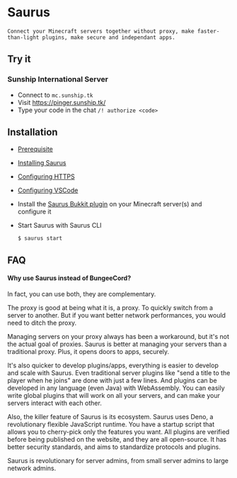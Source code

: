 # Saurus

`Connect your Minecraft servers together without proxy, make faster-than-light plugins, make secure and independant apps.`

## Try it

### Sunship International Server

- Connect to `mc.sunship.tk`
- Visit https://pinger.sunship.tk/
- Type your code in the chat `/! authorize <code>`

## Installation

- [Prerequisite](https://github.com/saurusmc/create-saurus/wiki/Prerequisite)

- [Installing Saurus](https://github.com/saurusmc/create-saurus/wiki/Installing-Saurus)

- [Configuring HTTPS](https://github.com/saurusmc/create-saurus/wiki/Configuring-HTTPS)

- [Configuring VSCode](https://github.com/saurusmc/create-saurus/wiki/Configuring-VSCode)

- Install the [Saurus Bukkit plugin](https://github.com/saurusmc/saurus-bukkit) on your Minecraft server(s) and configure it

- Start Saurus with Saurus CLI

      $ saurus start

## FAQ

#### Why use Saurus instead of BungeeCord? 

In fact, you can use both, they are complementary.

The proxy is good at being what it is, a proxy. To quickly switch from a server to another.
But if you want better network performances, you would need to ditch the proxy.

Managing servers on your proxy always has been a workaround, but it's not the actual goal of proxies.
Saurus is better at managing your servers than a traditional proxy. Plus, it opens doors to apps, securely.

It's also quicker to develop plugins/apps, everything is easier to develop and scale with Saurus.
Even traditional server plugins like "send a title to the player when he joins" are done with just a few lines.
And plugins can be developed in any language (even Java) with WebAssembly.
You can easily write global plugins that will work on all your servers, and can make your servers interact with each other.

Also, the killer feature of Saurus is its ecosystem.
Saurus uses Deno, a revolutionary flexible JavaScript runtime.
You have a startup script that allows you to cherry-pick only the features you want.
All plugins are verified before being published on the website, and they are all open-source.
It has better security standards, and aims to standardize protocols and plugins.

Saurus is revolutionary for server admins, from small server admins to large network admins.
